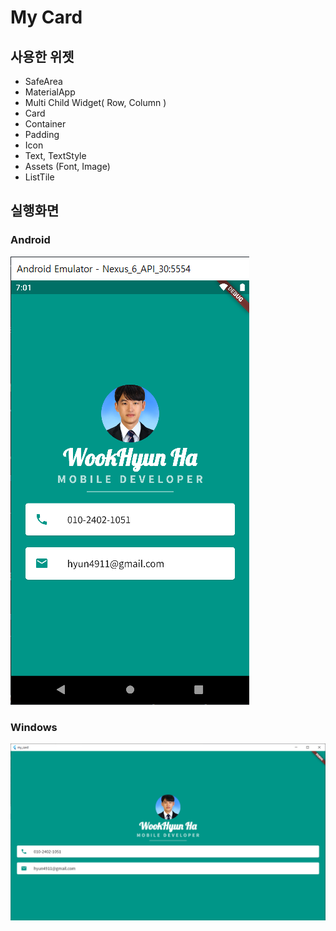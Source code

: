 # My Card

## 사용한 위젯
- SafeArea
- MaterialApp
- Multi Child Widget( Row, Column )
- Card
- Container
- Padding
- Icon
- Text, TextStyle
- Assets (Font, Image)
- ListTile

## 실행화면

### Android
![Android실행화면](./picture/android.png)

### Windows
![Android실행화면](./picture/windows.png)